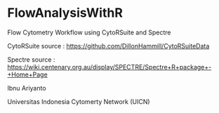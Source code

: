 # FlowAnalysisWithR
Flow Cytometry Workflow using CytoRSuite and Spectre

CytoRSuite source : https://github.com/DillonHammill/CytoRSuiteData

Spectre source : https://wiki.centenary.org.au/display/SPECTRE/Spectre+R+package+-+Home+Page


Ibnu Ariyanto

Universitas Indonesia Cytomerty Network (UICN)

